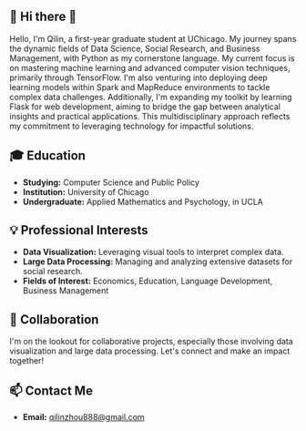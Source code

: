 ## 👋 Hi there 👋
Hello, I'm Qilin, a first-year graduate student at UChicago. My journey spans the dynamic fields of Data Science, Social Research, and Business Management, with Python as my cornerstone language. My current focus is on mastering machine learning and advanced computer vision techniques, primarily through TensorFlow. I'm also venturing into deploying deep learning models within Spark and MapReduce environments to tackle complex data challenges. Additionally, I'm expanding my toolkit by learning Flask for web development, aiming to bridge the gap between analytical insights and practical applications. This multidisciplinary approach reflects my commitment to leveraging technology for impactful solutions.
 
## 🎓 Education
- **Studying:** Computer Science and Public Policy
- **Institution:** University of Chicago
- **Undergraduate:** Applied Mathematics and Psychology, in UCLA

## 💡 Professional Interests
- **Data Visualization:** Leveraging visual tools to interpret complex data.
- **Large Data Processing:** Managing and analyzing extensive datasets for social research.
- **Fields of Interest:** Economics, Education, Language Development, Business Management

## 👥 Collaboration
I'm on the lookout for collaborative projects, especially those involving data visualization and large data processing. Let's connect and make an impact together!

## 📫 Contact Me
- **Email:** [qilinzhou888@gmail.com](mailto:qilinzhou888@gmail.com)



